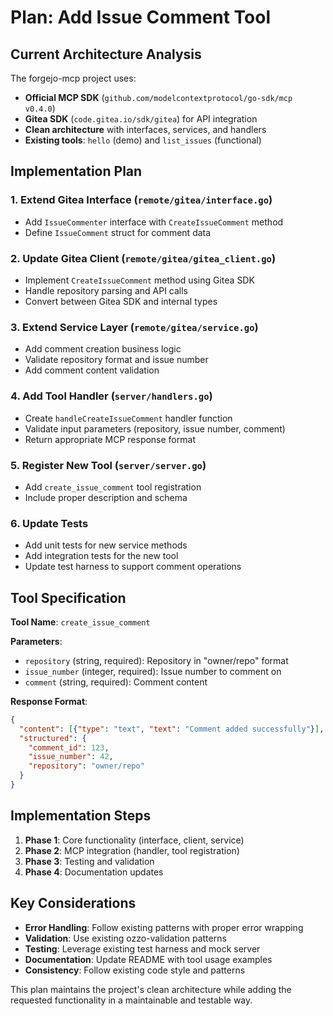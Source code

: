 # Plan: Add Issue Comment Tool

## Current Architecture Analysis
The forgejo-mcp project uses:
- **Official MCP SDK** (`github.com/modelcontextprotocol/go-sdk/mcp v0.4.0`)
- **Gitea SDK** (`code.gitea.io/sdk/gitea`) for API integration
- **Clean architecture** with interfaces, services, and handlers
- **Existing tools**: `hello` (demo) and `list_issues` (functional)

## Implementation Plan

### 1. **Extend Gitea Interface** (`remote/gitea/interface.go`)
- Add `IssueCommenter` interface with `CreateIssueComment` method
- Define `IssueComment` struct for comment data

### 2. **Update Gitea Client** (`remote/gitea/gitea_client.go`)
- Implement `CreateIssueComment` method using Gitea SDK
- Handle repository parsing and API calls
- Convert between Gitea SDK and internal types

### 3. **Extend Service Layer** (`remote/gitea/service.go`)
- Add comment creation business logic
- Validate repository format and issue number
- Add comment content validation

### 4. **Add Tool Handler** (`server/handlers.go`)
- Create `handleCreateIssueComment` handler function
- Validate input parameters (repository, issue number, comment)
- Return appropriate MCP response format

### 5. **Register New Tool** (`server/server.go`)
- Add `create_issue_comment` tool registration
- Include proper description and schema

### 6. **Update Tests**
- Add unit tests for new service methods
- Add integration tests for the new tool
- Update test harness to support comment operations

## Tool Specification

**Tool Name**: `create_issue_comment`

**Parameters**:
- `repository` (string, required): Repository in "owner/repo" format
- `issue_number` (integer, required): Issue number to comment on
- `comment` (string, required): Comment content

**Response Format**:
```json
{
  "content": [{"type": "text", "text": "Comment added successfully"}],
  "structured": {
    "comment_id": 123,
    "issue_number": 42,
    "repository": "owner/repo"
  }
}
```

## Implementation Steps

1. **Phase 1**: Core functionality (interface, client, service)
2. **Phase 2**: MCP integration (handler, tool registration)
3. **Phase 3**: Testing and validation
4. **Phase 4**: Documentation updates

## Key Considerations

- **Error Handling**: Follow existing patterns with proper error wrapping
- **Validation**: Use existing ozzo-validation patterns
- **Testing**: Leverage existing test harness and mock server
- **Documentation**: Update README with tool usage examples
- **Consistency**: Follow existing code style and patterns

This plan maintains the project's clean architecture while adding the requested functionality in a maintainable and testable way.